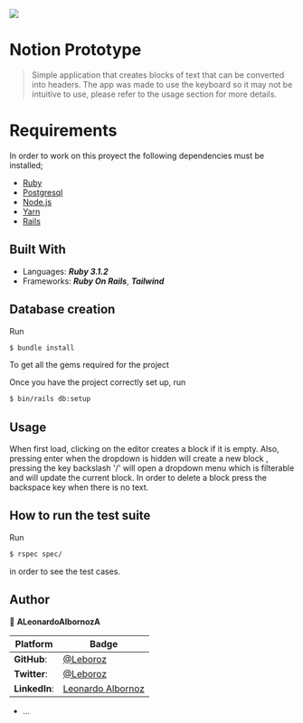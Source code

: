 ![](https://img.shields.io/static/v1?label=BY&message=Leonardo&color=purple)

# Notion Prototype

>Simple application that creates blocks of text that can be converted into headers. The app was made to use the keyboard so it may not be intuitive to use, please refer to the usage section for more details.


# Requirements

In order to work on this proyect the following dependencies must be installed;

- [Ruby](https://www.ruby-lang.org/en/) 
- [Postgresql](https://www.postgresql.org/)
- [Node.js](https://nodejs.org/en/)
- [Yarn](https://yarnpkg.com/)
- [Rails](https://rubyonrails.org/)


## Built With

- Languages: _**Ruby 3.1.2**_
- Frameworks: _**Ruby On Rails**_, _**Tailwind**_

## Database creation

Run 
```bash
$ bundle install 
```

To get all the gems required for the project


Once you have the project correctly set up, run 
```bash
$ bin/rails db:setup
```


## Usage

When first load, clicking on the editor creates a block if it is empty. Also, pressing enter when the dropdown is hidden will create a new block
, pressing the key backslash '/' will open a dropdown menu which is filterable and will update the current block. In order to delete a block press the backspace key when there is no text.

## How to run the test suite

Run

```bash
$ rspec spec/
```
in order to see the test cases.

## Author

👤 **ALeonardoAlbornozA**


 Platform | Badge |
 --- | --- |
 **GitHub**:   | [@Leboroz](https://github.com/leboroz)
 **Twitter**:  | [@Leboroz](https://twitter.com/leboroz)
 **LinkedIn**: | [Leonardo Albornoz](https://linkedin.com/in/linkedinhandle)

* ...
